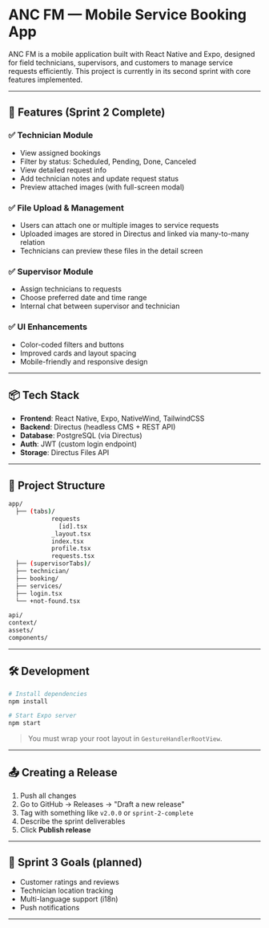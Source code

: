 # ANC FM — Mobile Service Booking App

ANC FM is a mobile application built with React Native and Expo, designed for field technicians, supervisors, and customers to manage service requests efficiently. This project is currently in its second sprint with core features implemented.

---

## 🚀 Features (Sprint 2 Complete)

### ✅ Technician Module

* View assigned bookings
* Filter by status: Scheduled, Pending, Done, Canceled
* View detailed request info
* Add technician notes and update request status
* Preview attached images (with full-screen modal)

### ✅ File Upload & Management

* Users can attach one or multiple images to service requests
* Uploaded images are stored in Directus and linked via many-to-many relation
* Technicians can preview these files in the detail screen

### ✅ Supervisor Module

* Assign technicians to requests
* Choose preferred date and time range
* Internal chat between supervisor and technician

### ✅ UI Enhancements

* Color-coded filters and buttons
* Improved cards and layout spacing
* Mobile-friendly and responsive design

---

## 📦 Tech Stack

* **Frontend**: React Native, Expo, NativeWind, TailwindCSS
* **Backend**: Directus (headless CMS + REST API)
* **Database**: PostgreSQL (via Directus)
* **Auth**: JWT (custom login endpoint)
* **Storage**: Directus Files API

---

## 📂 Project Structure

```bash
app/
  ├── (tabs)/
            requests
              [id].tsx
            _layout.tsx
            index.tsx
            profile.tsx
            requests.tsx
  ├── (supervisorTabs)/
  ├── technician/
  ├── booking/
  ├── services/
  ├── login.tsx
  └── +not-found.tsx

api/
context/
assets/
components/
```

---

## 🛠️ Development

```bash
# Install dependencies
npm install

# Start Expo server
npm start
```

> You must wrap your root layout in `GestureHandlerRootView`.

---

## 📤 Creating a Release

1. Push all changes
2. Go to GitHub → Releases → "Draft a new release"
3. Tag with something like `v2.0.0` or `sprint-2-complete`
4. Describe the sprint deliverables
5. Click **Publish release**

---

## 📅 Sprint 3 Goals (planned)

* Customer ratings and reviews
* Technician location tracking
* Multi-language support (i18n)
* Push notifications

---
